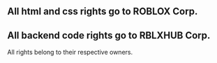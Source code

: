 All html and css rights go to ROBLOX Corp.
----------------------------------------------
All backend code rights go to RBLXHUB Corp.
----------------------------------------------
All rights belong to their respective owners.